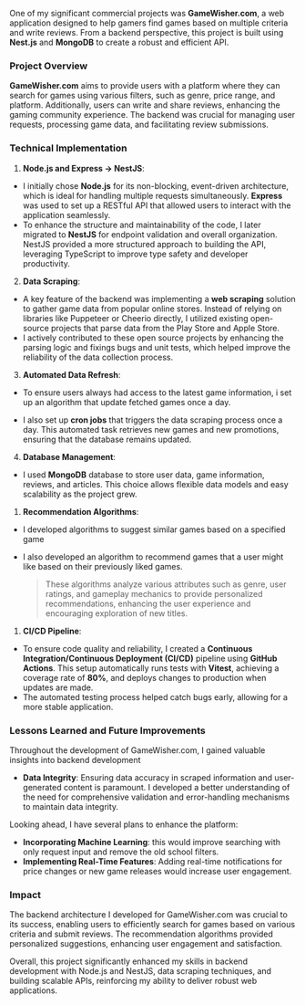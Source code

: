 One of my significant commercial projects was **GameWisher.com**, a web application designed to help gamers find games based on multiple criteria and write reviews. From a backend perspective, this project is built using **Nest.js** and **MongoDB** to create a robust and efficient API.

### Project Overview

**GameWisher.com** aims to provide users with a platform where they can search for games using various filters, such as genre, price range, and platform. Additionally, users can write and share reviews, enhancing the gaming community experience. The backend was crucial for managing user requests, processing game data, and facilitating review submissions.

### Technical Implementation

1. **Node.js and Express -> NestJS**:
- I initially chose **Node.js** for its non-blocking, event-driven architecture, which is ideal for handling multiple requests simultaneously. **Express** was used to set up a RESTful API that allowed users to interact with the application seamlessly.
- To enhance the structure and maintainability of the code, I later migrated to **NestJS** for endpoint validation and overall organization. NestJS provided a more structured approach to building the API, leveraging TypeScript to improve type safety and developer productivity.

2. **Data Scraping**:
- A key feature of the backend was implementing a **web scraping** solution to gather game data from popular online stores. Instead of relying on libraries like Puppeteer or Cheerio directly, I utilized existing open-source projects that parse data from the Play Store and Apple Store.
- I actively contributed to these open source projects by enhancing the parsing logic and fixings bugs and unit tests, which helped improve the reliability of the data collection process.

3. **Automated Data Refresh**:
- To ensure users always had access to the latest game information, i set up an algorithm that update fetched games once a day.
   
- I also set up **cron jobs** that triggers the data scraping process once a day. This automated task retrieves new games and new promotions, ensuring that the database remains updated.

4. **Database Management**:
- I used **MongoDB** database to store user data, game information, reviews, and articles. This choice allows flexible data models and easy scalability as the project grew.

1. **Recommendation Algorithms**:
- I developed algorithms to suggest similar games based on a specified game 
- I also developed an algorithm to recommend games that a user might like based on their previously liked games. 
  
  > These algorithms analyze various attributes such as genre, user ratings, and gameplay mechanics to provide personalized recommendations, enhancing the user experience and encouraging exploration of new titles.

1. **CI/CD Pipeline**:
- To ensure code quality and reliability, I created a **Continuous Integration/Continuous Deployment (CI/CD)** pipeline using **GitHub Actions**. This setup automatically runs tests with **Vitest**, achieving a coverage rate of **80%**, and deploys changes to production when updates are made.
- The automated testing process helped catch bugs early, allowing for a more stable application.

### Lessons Learned and Future Improvements

Throughout the development of GameWisher.com, I gained valuable insights into backend development

- **Data Integrity**: Ensuring data accuracy in scraped information and user-generated content is paramount. I developed a better understanding of the need for comprehensive validation and error-handling mechanisms to maintain data integrity.

Looking ahead, I have several plans to enhance the platform:
- **Incorporating Machine Learning**: this would improve searching with only request input and remove the old school filters.
- **Implementing Real-Time Features**: Adding real-time notifications for price changes or new game releases would increase user engagement.

### Impact

The backend architecture I developed for GameWisher.com was crucial to its success, enabling users to efficiently search for games based on various criteria and submit reviews. The recommendation algorithms provided personalized suggestions, enhancing user engagement and satisfaction.

Overall, this project significantly enhanced my skills in backend development with Node.js and NestJS, data scraping techniques, and building scalable APIs, reinforcing my ability to deliver robust web applications.

